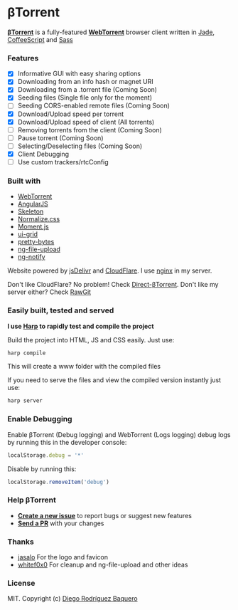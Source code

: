 βTorrent
========

**[βTorrent]** is a fully-featured **[WebTorrent]** browser client written in [Jade], [CoffeeScript] and [Sass]

### Features
- [x] Informative GUI with easy sharing options
- [x] Downloading from an info hash or magnet URI
- [x] Downloading from a .torrent file (Coming Soon)
- [x] Seeding files (Single file only for the moment)
- [ ] Seeding CORS-enabled remote files (Coming Soon) 
- [x] Download/Upload speed per torrent
- [x] Download/Upload speed of client (All torrents)
- [ ] Removing torrents from the client (Coming Soon)
- [ ] Pause torrent (Coming Soon)
- [ ] Selecting/Deselecting files (Coming Soon)
- [x] Client Debugging
- [ ] Use custom trackers/rtcConfig

### Built with
- [WebTorrent]
- [AngularJS]
- [Skeleton]
- [Normalize.css]
- [Moment.js]
- [ui-grid]
- [pretty-bytes]
- [ng-file-upload]
- [ng-notify]

Website powered by [jsDelivr] and [CloudFlare]. I use [nginx] in my server.

Don't like CloudFlare? No problem! Check [Direct-βTorrent]. Don't like my server either? Check [RawGit]

### Easily built, tested and served
**I use [Harp] to rapidly test and compile the project**

Build the project into HTML, JS and CSS easily. Just use:
```bash
harp compile
```
This will create a www folder with the compiled files

If you need to serve the files and view the compiled version instantly just use:
```bash
harp server
```

### Enable Debugging
Enable βTorrent (Debug logging) and WebTorrent (Logs logging) debug logs by running this in the developer console:
```js
localStorage.debug = '*'
```
Disable by running this:
```js
localStorage.removeItem('debug')
```

### Help βTorrent
- **[Create a new issue](https://github.com/DiegoRBaquero/bTorrent/issues/new)** to report bugs or suggest new features
- **[Send a PR](https://github.com/DiegoRBaquero/BTorrent/pull/new/master)** with your changes

### Thanks
- [jasalo](https://github.com/jasalo) For the logo and favicon
- [whitef0x0](https://github.com/whitef0x0) For cleanup and ng-file-upload and other ideas

### License
MIT. Copyright (c) [Diego Rodríguez Baquero](http://diegorbaquero.com)

[βTorrent]: https://btorrent.xyz
[Direct-βTorrent]: https://direct.btorrent.xyz
[RawGit]: https://rawgit.com/DiegoRBaquero/BTorrent/master/compiled/index.html
[WebTorrent]: https://webtorrent.io
[AngularJS]: https://angularjs.org/
[Skeleton]: http://getskeleton.com/
[Normalize.css]: https://necolas.github.io/normalize.css/
[Moment.js]: http://momentjs.com/
[ui-grid]: http://ui-grid.info/
[pretty-bytes]: https://github.com/sindresorhus/pretty-bytes
[ng-file-upload]: https://github.com/danialfarid/ng-file-upload
[ng-notify]: https://github.com/matowens/ng-notify
[Jade]: http://jade-lang.com/
[CoffeeScript]: http://coffeescript.org/
[Sass]: http://sass-lang.com/
[Harp]: http://harpjs.com/
[jsDelivr]: https://www.jsdelivr.com/
[CloudFlare]: https://www.cloudflare.com/
[nginx]: http://nginx.org/
